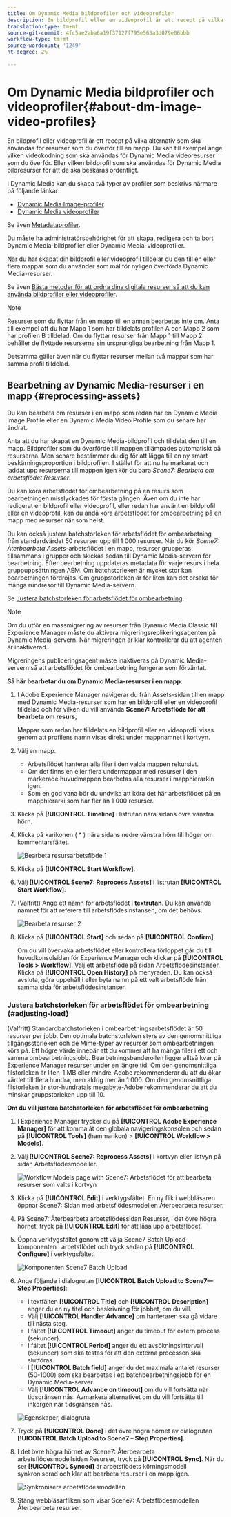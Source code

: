 ```yaml
---
title: Om Dynamic Media bildprofiler och videoprofiler
description: En bildprofil eller en videoprofil är ett recept på vilka alternativ som ska användas för resurser som du överför till en mapp. Du kan till exempel ange vilken videokodning som ska användas för Dynamic Media videoresurser som du överför. Eller vilken bildprofil som ska användas för Dynamic Media bildresurser för att de ska beskäras ordentligt.
translation-type: tm+mt
source-git-commit: 4fc5ae2aba6a19f37127f795e563a3d079e06bbb
workflow-type: tm+mt
source-wordcount: '1249'
ht-degree: 2%

---
```



# Om Dynamic Media bildprofiler och videoprofiler{#about-dm-image-video-profiles}

En bildprofil eller videoprofil är ett recept på vilka alternativ som ska användas för resurser som du överför till en mapp. Du kan till exempel ange vilken videokodning som ska användas för Dynamic Media videoresurser som du överför. Eller vilken bildprofil som ska användas för Dynamic Media bildresurser för att de ska beskäras ordentligt.

I Dynamic Media kan du skapa två typer av profiler som beskrivs närmare på följande länkar:

* [Dynamic Media Image-profiler](/help/assets/dynamic-media/image-profiles.md)
* [Dynamic Media videoprofiler](/help/assets/dynamic-media/video-profiles.md)

Se även [Metadataprofiler](/help/assets/metadata-profiles.md).

Du måste ha administratörsbehörighet för att skapa, redigera och ta bort Dynamic Media-bildprofiler eller Dynamic Media-videoprofiler.

När du har skapat din bildprofil eller videoprofil tilldelar du den till en eller flera mappar som du använder som mål för nyligen överförda Dynamic Media-resurser.

Se även [Bästa metoder för att ordna dina digitala resurser så att du kan använda bildprofiler eller videoprofiler](/help/assets/dynamic-media/best-practices-for-file-management.md).

>[!NOTE]
>
>Resurser som du flyttar från en mapp till en annan bearbetas inte om. Anta till exempel att du har Mapp 1 som har tilldelats profilen A och Mapp 2 som har profilen B tilldelad. Om du flyttar resurser från Mapp 1 till Mapp 2 behåller de flyttade resurserna sin ursprungliga bearbetning från Mapp 1.
>
>Detsamma gäller även när du flyttar resurser mellan två mappar som har samma profil tilldelad.

## Bearbetning av Dynamic Media-resurser i en mapp {#reprocessing-assets}

Du kan bearbeta om resurser i en mapp som redan har en Dynamic Media Image Profile eller en Dynamic Media Video Profile som du senare har ändrat.

Anta att du har skapat en Dynamic Media-bildprofil och tilldelat den till en mapp. Bildprofiler som du överförde till mappen tillämpades automatiskt på resurserna. Men senare bestämmer du dig för att lägga till en ny smart beskärningsproportion i bildprofilen. I stället för att nu ha markerat och laddat upp resurserna till mappen igen kör du bara *Scene7: Bearbeta om arbetsflödet Resurser*.

Du kan köra arbetsflödet för ombearbetning på en resurs som bearbetningen misslyckades för första gången. Även om du inte har redigerat en bildprofil eller videoprofil, eller redan har använt en bildprofil eller en videoprofil, kan du ändå köra arbetsflödet för ombearbetning på en mapp med resurser när som helst.

Du kan också justera batchstorleken för arbetsflödet för ombearbetning från standardvärdet 50 resurser upp till 1 000 resurser. När du kör _Scene7: Återbearbeta Assets_-arbetsflödet i en mapp, resurser grupperas tillsammans i grupper och skickas sedan till Dynamic Media-servern för bearbetning. Efter bearbetning uppdateras metadata för varje resurs i hela gruppuppsättningen AEM. Om batchstorleken är mycket stor kan bearbetningen fördröjas. Om gruppstorleken är för liten kan det orsaka för många rundresor till Dynamic Media-servern.

Se [Justera batchstorleken för arbetsflödet för ombearbetning](#adjusting-load).

>[!NOTE]
>
>Om du utför en massmigrering av resurser från Dynamic Media Classic till Experience Manager måste du aktivera migreringsreplikeringsagenten på Dynamic Media-servern. När migreringen är klar kontrollerar du att agenten är inaktiverad.
>
>Migreringens publiceringsagent måste inaktiveras på Dynamic Media-servern så att arbetsflödet för ombearbetning fungerar som förväntat.

<!-- LEAVE IN PLACE, MAY BE USED IN THE FUTURE

Batch size is the number of assets that are amalgamated into a single IPS (Dynamic Media’s Image Production System) job. When you run the Scene7: Reprocess Assets workflow, the job is triggered on IPS. The number of IPS jobs that are triggered is based on the total number of assets in the folder, divided by the batch size. For example, suppose you had a folder with 150 assets and a batch size of 50. In this case, three IPS jobs are triggered. The assets are updated when the entire batch size (50 in our example) is processed in IPS. The job then moves onto the next IPS job and so on until complete. If you increase the batch size, you may notice a longer delay with assets getting updated. 

-->

**Så här bearbetar du om Dynamic Media-resurser i en mapp**:
1. I Adobe Experience Manager navigerar du från Assets-sidan till en mapp med Dynamic Media-resurser som har en bildprofil eller en videoprofil tilldelad och för vilken du vill använda **Scene7: Arbetsflöde för att bearbeta om resurs**,

   Mappar som redan har tilldelats en bildprofil eller en videoprofil visas genom att profilens namn visas direkt under mappnamnet i kortvyn.

1. Välj en mapp.

   * Arbetsflödet hanterar alla filer i den valda mappen rekursivt.
   * Om det finns en eller flera undermappar med resurser i den markerade huvudmappen bearbetas alla resurser i mapphierarkin igen.
   * Som en god vana bör du undvika att köra det här arbetsflödet på en mapphierarki som har fler än 1 000 resurser.

1. Klicka på **[!UICONTROL Timeline]** i listrutan nära sidans övre vänstra hörn.
1. Klicka på karikonen ( **^** ) nära sidans nedre vänstra hörn till höger om kommentarsfältet.

   ![Bearbeta resursarbetsflöde 1](/help/assets/dynamic-media/assets/reprocess-assets1.png)

1. Klicka på **[!UICONTROL Start Workflow]**.
1. Välj **[!UICONTROL Scene7: Reprocess Assets]** i listrutan **[!UICONTROL Start Workflow]**.
1. (Valfritt) Ange ett namn för arbetsflödet i **textrutan**. Du kan använda namnet för att referera till arbetsflödesinstansen, om det behövs.

   ![Bearbeta resurser 2](/help/assets/dynamic-media/assets/reprocess-assets2.png)

1. Klicka på **[!UICONTROL Start]** och sedan på **[!UICONTROL Confirm]**.

   Om du vill övervaka arbetsflödet eller kontrollera förloppet går du till huvudkonsolsidan för Experience Manager och klickar på **[!UICONTROL Tools > Workflow]**. Välj ett arbetsflöde på sidan Arbetsflödesinstanser. Klicka på **[!UICONTROL Open History]** på menyraden. Du kan också avsluta, göra uppehåll i eller byta namn på ett valt arbetsflöde från samma sida för arbetsflödesinstanser.

### Justera batchstorleken för arbetsflödet för ombearbetning {#adjusting-load}

(Valfritt) Standardbatchstorleken i ombearbetningsarbetsflödet är 50 resurser per jobb. Den optimala batchstorleken styrs av den genomsnittliga tillgångsstorleken och de Mime-typer av resurser som ombearbetningen körs på. Ett högre värde innebär att du kommer att ha många filer i ett och samma ombearbetningsjobb. Bearbetningsbanderollen ligger alltså kvar på Experience Manager resurser under en längre tid. Om den genomsnittliga filstorleken är liten-1 MB eller mindre-Adobe rekommenderar du att du ökar värdet till flera hundra, men aldrig mer än 1 000. Om den genomsnittliga filstorleken är stor-hundratals megabyte-Adobe rekommenderar du att du minskar gruppstorleken upp till 10.

**Om du vill justera batchstorleken för arbetsflödet för ombearbetning**

1. I Experience Manager trycker du på **[!UICONTROL Adobe Experience Manager]** för att komma åt den globala navigeringskonsolen och sedan på **[!UICONTROL Tools]** (hammarikon) > **[!UICONTROL Workflow > Models]**.
1. Välj **[!UICONTROL Scene7: Reprocess Assets]** i kortvyn eller listvyn på sidan Arbetsflödesmodeller.

   ![Workflow Models page with Scene7: Arbetsflödet för att bearbeta resurser som valts i kortvyn](/help/assets/dynamic-media/assets/reprocess-assets7.png)

1. Klicka på **[!UICONTROL Edit]** i verktygsfältet. En ny flik i webbläsaren öppnar Scene7: Sidan med arbetsflödesmodellen Återbearbeta resurser.
1. På Scene7: Återbearbeta arbetsflödessidan Resurser, i det övre högra hörnet, tryck på **[!UICONTROL Edit]** för att låsa upp arbetsflödet.
1. Öppna verktygsfältet genom att välja Scene7 Batch Upload-komponenten i arbetsflödet och tryck sedan på **[!UICONTROL Configure]** i verktygsfältet.

   ![Komponenten Scene7 Batch Upload](/help/assets/dynamic-media/assets/reprocess-assets8.png)

1. Ange följande i dialogrutan **[!UICONTROL Batch Upload to Scene7—Step Properties]**:
   * I textfälten **[!UICONTROL Title]** och **[!UICONTROL Description]** anger du en ny titel och beskrivning för jobbet, om du vill.
   * Välj **[!UICONTROL Handler Advance]** om hanteraren ska gå vidare till nästa steg.
   * I fältet **[!UICONTROL Timeout]** anger du timeout för extern process (sekunder).
   * I fältet **[!UICONTROL Period]** anger du ett avsökningsintervall (sekunder) som ska testas för att den externa processen ska slutföras.
   * I **[!UICONTROL Batch field]** anger du det maximala antalet resurser (50-1000) som ska bearbetas i ett batchbearbetningsjobb för en Dynamic Media-server.
   * Välj **[!UICONTROL Advance on timeout]** om du vill fortsätta när tidsgränsen nås. Avmarkera alternativet om du vill fortsätta till inkorgen när tidsgränsen nås.

   ![Egenskaper, dialogruta](/help/assets/dynamic-media/assets/reprocess-assets3.png)

1. Tryck på **[!UICONTROL Done]** i det övre högra hörnet av dialogrutan **[!UICONTROL Batch Upload to Scene7 – Step Properties]**.

1. I det övre högra hörnet av Scene7: Återbearbeta arbetsflödesmodellsidan Resurser, tryck på **[!UICONTROL Sync]**. När du ser **[!UICONTROL Synced]** är arbetsflödets körningsmodell synkroniserad och klar att bearbeta resurser i en mapp igen.

   ![Synkronisera arbetsflödesmodellen](/help/assets/dynamic-media/assets/reprocess-assets1.png)

1. Stäng webbläsarfliken som visar Scene7: Arbetsflödesmodellen Återbearbeta resurser.

<!-- MAY BE NEEDED IN THE FUTURE

1. Return to the browser tab that has the open Workflow Models page, then press **Esc** to exit the selection.
1. In the upper-left corner of the page, tap **[!UICONTROL Adobe Experience Manager]** to access the global navigation console, then tap the **[!UICONTROL Tools]** (hammer) icon > **[!UICONTROL General > CRXDE Lite]**.
1. In the folder tree on the left side of the CRXDE Lite page, navigate to the following location:

   `/conf/global/settings/workflow/models/scene7_reprocess_assets/jcr:content/flow/reprocess/metaData`

   ![CRXDE Lite](/help/security/assets/workflow-models9.png)

1. On the right side of the CRXDE Lite page, in the lower portion, enter the following name, type, and value in its respective field:
    * **[!UICONTROL Name]**: `reprocess-batch-size`
    * **[!UICONTROL Type]**: `Long`
    * **[!UICONTROL Value]**: enter a default value (50-1000) for the batch size
1. In the lower-right corner, tap **[!UICONTROL Add]**. The new property appears as the following:

    ![Saving the new property](/help/security/assets/workflow-models10.png)

1. On the menu bar of the CRXDE Lite page, tap **[!UICONTROL Save All]**.
1. In the upper-left corner of the page, tap **[!UICONTROL CRXDE Lite]** to return to the main Experience Manager console
1. Repeat steps 1-7 to re-synchronize the new batch size to the Scene7: Reprocess Assets workflow model.

-->
